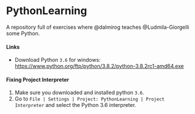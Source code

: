# PythonLearning

A repository full of exercises where @dalmirog teaches @Ludmila-Giorgelli some Python.

#### Links 
- Download Python `3.6` for windows: https://www.python.org/ftp/python/3.8.2/python-3.8.2rc1-amd64.exe

#### Fixing Project Interpreter

1) Make sure you downloaded and installed python `3.6`. 
2) Go to `File | Settings | Project: PythonLearning | Project Interpreter` and select the Python 3.6 interpreter.
